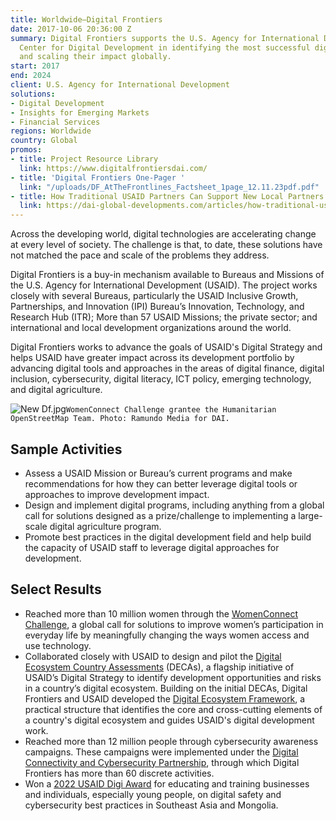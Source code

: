 ```yaml
---
title: Worldwide—Digital Frontiers
date: 2017-10-06 20:36:00 Z
summary: Digital Frontiers supports the U.S. Agency for International Development’s
  Center for Digital Development in identifying the most successful digital solutions
  and scaling their impact globally.
start: 2017
end: 2024
client: U.S. Agency for International Development
solutions:
- Digital Development
- Insights for Emerging Markets
- Financial Services
regions: Worldwide
country: Global
promos:
- title: Project Resource Library
  link: https://www.digitalfrontiersdai.com/
- title: 'Digital Frontiers One-Pager '
  link: "/uploads/DF_AtTheFrontlines_Factsheet_1page_12.11.23pdf.pdf"
- title: How Traditional USAID Partners Can Support New Local Partners
  link: https://dai-global-developments.com/articles/how-traditional-usaid-partners-can-support-new-local-partners/
---
```


Across the developing world, digital technologies are accelerating change at every level of society. The challenge is that, to date, these solutions have not matched the pace and scale of the problems they address.

Digital Frontiers is a buy-in mechanism available to Bureaus and Missions of the U.S. Agency for International Development (USAID). The project works closely with several Bureaus, particularly the USAID Inclusive Growth, Partnerships, and Innovation (IPI) Bureau’s Innovation, Technology, and Research Hub (ITR); More than 57 USAID Missions; the private sector; and international and local development organizations around the world.

Digital Frontiers works to advance the goals of USAID's Digital Strategy and helps USAID have greater impact across its development portfolio by advancing digital tools and approaches in the areas of digital finance, digital inclusion, cybersecurity, digital literacy, ICT policy, emerging technology, and digital agriculture.

![New Df.jpg](/uploads/New%20Df.jpg)`WomenConnect Challenge grantee the Humanitarian OpenStreetMap Team. Photo: Ramundo Media for DAI.`

## Sample Activities

* Assess a USAID Mission or Bureau’s current programs and make recommendations for how they can better leverage digital tools or approaches to improve development impact.
* Design and implement digital programs, including anything from a global call for solutions designed as a prize/challenge to implementing a large-scale digital agriculture program. 
* Promote best practices in the digital development field and help build the capacity of USAID staff to leverage digital approaches for development.

## Select Results

* Reached more than 10 million women through the [WomenConnect Challenge](https://www.womenconnectchallenge.org/), a global call for solutions to improve women’s participation in everyday life by meaningfully changing the ways women access and use technology.
* Collaborated closely with USAID to design and pilot the [Digital Ecosystem Country Assessments](https://www.usaid.gov/digital-strategy/implementation-tracks/track1-adopt-ecosystem/digital-ecosystem-country-assessments) (DECAs), a flagship initiative of USAID’s Digital Strategy to identify development opportunities and risks in a country’s digital ecosystem. Building on the initial DECAs, Digital Frontiers and USAID developed the [Digital Ecosystem Framework](https://www.usaid.gov/digital-development/digital-ecosystem-framework), a practical structure that identifies the core and cross-cutting elements of a country's digital ecosystem and guides USAID's digital development work. 
* Reached more than 12 million people through cybersecurity awareness campaigns. These campaigns were implemented under the [Digital Connectivity and Cybersecurity Partnership](https://www.usaid.gov/digital-development/digital-connectivity-cybersecurity-partnership), through which Digital Frontiers has more than 60 discrete activities. 
* Won a [2022 USAID Digi Award](https://www.usaid.gov/digital-development/digis/2022) for educating and training businesses and individuals, especially young people, on digital safety and cybersecurity best practices in Southeast Asia and Mongolia.